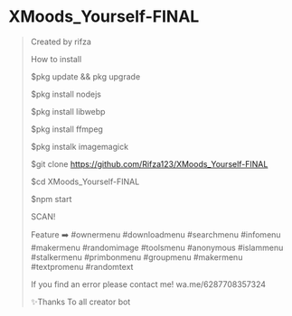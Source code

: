 # XMoods_Yourself-FINAL
> Created by rifza
>
> How to install
>
> $pkg update && pkg upgrade
>
> $pkg install nodejs
>
> $pkg install libwebp
>
> $pkg install ffmpeg
>
> $pkg instalk imagemagick
>
> $git clone https://github.com/Rifza123/XMoods_Yourself-FINAL
>
> $cd XMoods_Yourself-FINAL
>
> $npm start
>
> SCAN!
>
> Feature ➡️
#ownermenu
#downloadmenu
#searchmenu
#infomenu
#makermenu
#randomimage
#toolsmenu
#anonymous
#islammenu
#stalkermenu
#primbonmenu
#groupmenu
#makermenu
#textpromenu
#randomtext
>
> If you find an error please contact me!
wa.me/6287708357324
>
> ✨Thanks To all creator bot
